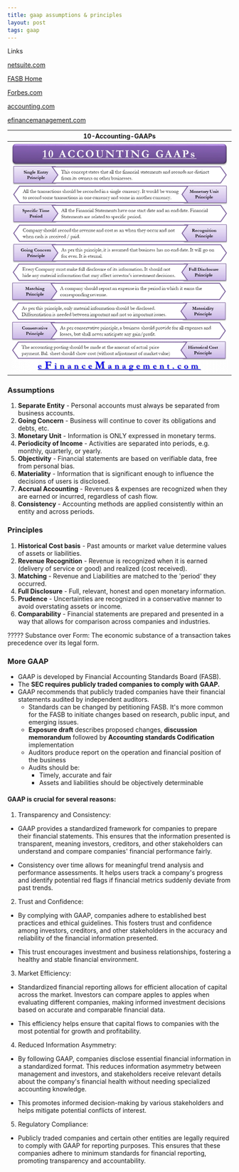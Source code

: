 ```yaml
---
title: gaap assumptions & principles  
layout: post  
tags: gaap  
---
```


Links

[netsuite.com](https://www.netsuite.com/portal/resource/articles/accounting/general-accepted-accounting-principles-gaap.shtml)

[FASB Home](https://asc.fasb.org/Home)

[Forbes.com](https://www.forbes.com/advisor/business/generally-accepted-accounting-principles-gaap-guide/)

[accounting.com](https://www.accounting.com/resources/gaap/)

[efinancemanagement.com](https://efinancemanagement.com/financial-accounting/all-10-gaap-principles)

| 10-Accounting-GAAPs |
|:-:|
|![GAAP](/assets/misc/10-Accounting-GAAPs-943x1024.png.webp)|

### Assumptions   

1. **Separate Entity** - Personal accounts must always be separated from business accounts.   
2. **Going Concern** - Business will continue to cover its obligations and debts, etc.  
3. **Monetary Unit** - Information is ONLY expressed in monetary terms.  
4. **Periodicity of Income** - Activities are separated into periods, e.g. monthly, quarterly, or yearly.  
5. **Objectivity** - Financial statements are based on verifiable data, free from personal bias.    
6. **Materiality** - Information that is significant enough to influence the decisions of users is disclosed.    
7. **Accrual Accounting** - Revenues & expenses are recognized when they are earned or incurred, regardless of cash flow.   
8. **Consistency** - Accounting methods are applied consistently within an entity and across periods.   
    

### Principles  

1. **Historical Cost basis** - Past amounts or market value determine values of assets or liabilities.   
2. **Revenue Recognition** - Revenue is recognized when it is earned (delivery of service or good) and realized (cost received).   
3. **Matching** - Revenue and Liabilities are matched to the 'period' they occurred.   
4. **Full Disclosure** - Full, relevant, honest and open monetary information.  
5. **Prudence** - Uncertainties are recognized in a conservative manner to avoid overstating assets or income.    
6. **Comparability** - Financial statements are prepared and presented in a way that allows for comparison across companies and industries.

????? Substance over Form: The economic substance of a transaction takes precedence over its legal form.


### More GAAP

- GAAP is developed by Financial Accounting Standards Board (FASB).  
- The **SEC requires publicly traded companies to comply with GAAP.** 
- GAAP recommends that publicly traded companies have their financial statements audited by independent auditors.   
  - Standards can be changed by petitioning FASB. It's more common for the FASB to initiate changes based on research, public input, and emerging issues.  
  - **Exposure draft** describes proposed changes, **discussion memorandum** followed by **Accounting standards Codification** implementation  
  - Auditors produce report on the operation and financial position of the business   
  - Audits should be:  
    - Timely, accurate and fair   
    - Assets and liabilities should be objectively determinable  


#### GAAP is crucial for several reasons:

1. Transparency and Consistency:

  - GAAP provides a standardized framework for companies to prepare their financial statements. This ensures that the information presented is transparent, meaning investors, creditors, and other stakeholders can understand and compare companies' financial performance fairly.

  - Consistency over time allows for meaningful trend analysis and performance assessments. It helps users track a company's progress and identify potential red flags if financial metrics suddenly deviate from past trends.

2. Trust and Confidence:

  - By complying with GAAP, companies adhere to established best practices and ethical guidelines. This fosters trust and confidence among investors, creditors, and other stakeholders in the accuracy and reliability of the financial information presented.

  - This trust encourages investment and business relationships, fostering a healthy and stable financial environment.

3. Market Efficiency:

  - Standardized financial reporting allows for efficient allocation of capital across the market. Investors can compare apples to apples when evaluating different companies, making informed investment decisions based on accurate and comparable financial data.

  - This efficiency helps ensure that capital flows to companies with the most potential for growth and profitability.

4. Reduced Information Asymmetry:

  - By following GAAP, companies disclose essential financial information in a standardized format. This reduces information asymmetry between management and investors, and stakeholders receive relevant details about the company's financial health without needing specialized accounting knowledge.

  - This promotes informed decision-making by various stakeholders and helps mitigate potential conflicts of interest.

5. Regulatory Compliance:

  - Publicly traded companies and certain other entities are legally required to comply with GAAP for reporting purposes. This ensures that these companies adhere to minimum standards for financial reporting, promoting transparency and accountability.
